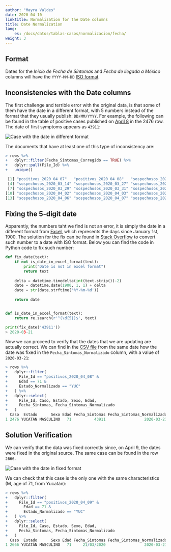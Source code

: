 ```yaml
---
author: "Mayra Valdes"
date: 2020-04-10
linktitle: Normalization for the Date columns
title: Date Normalization
lang:
    es: /docs/datos/tablas-casos/normalizacion/fecha/
weight: 3
---
```


## Format
Dates for the _Inicio de Fecha de Síntomas_ and _Fecha de llegada a México_ columns will have the `YYYY-MM-DD` [ISO format](https://www.iso.org/iso-8601-date-and-time-format.html).


## Inconsistencies with the Date columns

The first challenge and terrible error with the original data, is that some of them have the date in a different format, with 5 numbers instead of the format that they usually publish: `DD/MM/YYYY`. For example, the following can be found in the table of positive cases published on [April 8](https://datos.covid19in.mx/tablas-diarias/positivos/202004/20200408.pdf) in the 2476 row. The date of first symptoms appears as `43911`:

![Case with the date in different format](/images/metodologia/caso01.png)

The documents that have at least one of this type of inconsistency are:
```r
> rows %>% 
+   dplyr::filter(Fecha_Sintomas_Corregido == TRUE) %>% 
+   dplyr::pull(File_Id) %>% 
+   unique()

 [1] "positivos_2020_04_07"   "positivos_2020_04_08"   "sospechosos_2020_03_13"
 [4] "sospechosos_2020_03_14" "sospechosos_2020_03_27" "sospechosos_2020_03_28"
 [7] "sospechosos_2020_03_29" "sospechosos_2020_03_31" "sospechosos_2020_04_01"
[10] "sospechosos_2020_04_02" "sospechosos_2020_04_03" "sospechosos_2020_04_04"
[13] "sospechosos_2020_04_06" "sospechosos_2020_04_07" "sospechosos_2020_04_08"
```

## Fixing the 5-digit date

Apparently, the numbers taht we find is not an error, it is simply the date in a different format from [Excel](https://gizmokid2005.com/2013/05/convert-excel-5-digit-serial-date-numbers-to-date), which represents the days since January 1st, 1900. The solution for the fix can be found in [Stack Overflow](https://stackoverflow.com/questions/14271791/converting-date-formats-python-unusual-date-formats-extract-ymd/30058862#30058862) to convert such number to a date with ISO format. Below you can find the code in Python code to fix such number:

```Python
def fix_date(text):
    if not is_date_in_excel_format(text):
        print("Date is not in excel format")
        return text
    
    delta = datetime.timedelta(int(text.strip())-2)
    date = datetime.date(1900, 1, 1) + delta
    date = str(date.strftime('%Y-%m-%d'))
    
    return date


def is_date_in_excel_format(text):
    return re.search(r'^(\d{5})$', text)

print(fix_date('43911'))
> 2020-03-21
```

Now we can proceed to verify that the dates that we are updating are actually correct. We can find in the [CSV file](https://datos.covid19in.mx/tablas-diarias/positivos/202004/20200408.csv) from the same date how the date was fixed in the `Fecha_Sintomas_Normalizado` column, with a value of `2020-03-21`:
```r
> rows %>%
+   dplyr::filter(
+     File_Id == "positivos_2020_04_08" &
+     Edad == 71 & 
+     Estado_Normalizado == "YUC"
+   ) %>%
+   dplyr::select(
+     File_Id, Caso, Estado, Sexo, Edad, 
+     Fecha_Sintomas, Fecha_Sintomas_Normalizado
+   )
  Caso  Estado      Sexo Edad Fecha_Sintomas Fecha_Sintomas_Normalizado
1 2476 YUCATÁN MASCULINO   71          43911                 2020-03-21
```


## Solution Verification
We can verify that the data was fixed correctly since, on April 9, the dates were fixed in the original source. The same case can be found in the row `2666`. 

![Case with the date in fixed format](/images/metodologia/caso02.png)

We can check that this case is the only one with the same characteristics
(M, age of 71, from Yucatán):
```r
> rows %>%
+   dplyr::filter(
+     File_Id == "positivos_2020_04_09" &
+       Edad == 71 & 
+       Estado_Normalizado == "YUC"
+   ) %>%
+   dplyr::select(
+     File_Id, Caso, Estado, Sexo, Edad, 
+     Fecha_Sintomas, Fecha_Sintomas_Normalizado
+   )
  Caso  Estado      Sexo Edad Fecha_Sintomas Fecha_Sintomas_Normalizado
1 2666 YUCATÁN MASCULINO   71     21/03/2020                 2020-03-21
```
